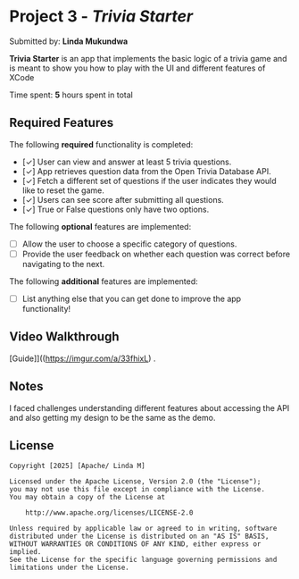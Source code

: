# Project 3 - *Trivia Starter*

Submitted by: **Linda Mukundwa**

**Trivia Starter** is an app that implements the basic logic of a trivia game and is meant to show you how to play with the UI and different features of XCode

Time spent: **5** hours spent in total

## Required Features

The following **required** functionality is completed:

- [✓] User can view and answer at least 5 trivia questions.
- [✓] App retrieves question data from the Open Trivia Database API.
- [✓] Fetch a different set of questions if the user indicates they would like to reset the game.
- [✓] Users can see score after submitting all questions.
- [✓] True or False questions only have two options.


The following **optional** features are implemented:

  
- [ ] Allow the user to choose a specific category of questions.
- [ ] Provide the user feedback on whether each question was correct before navigating to the next.

The following **additional** features are implemented:

- [ ] List anything else that you can get done to improve the app functionality!

## Video Walkthrough

[Guide]]((https://imgur.com/a/33fhixL) .

## Notes

I faced challenges understanding different features about accessing the API and also getting my design to be the same as the demo.

## License

    Copyright [2025] [Apache/ Linda M]

    Licensed under the Apache License, Version 2.0 (the "License");
    you may not use this file except in compliance with the License.
    You may obtain a copy of the License at

        http://www.apache.org/licenses/LICENSE-2.0

    Unless required by applicable law or agreed to in writing, software
    distributed under the License is distributed on an "AS IS" BASIS,
    WITHOUT WARRANTIES OR CONDITIONS OF ANY KIND, either express or implied.
    See the License for the specific language governing permissions and
    limitations under the License.
